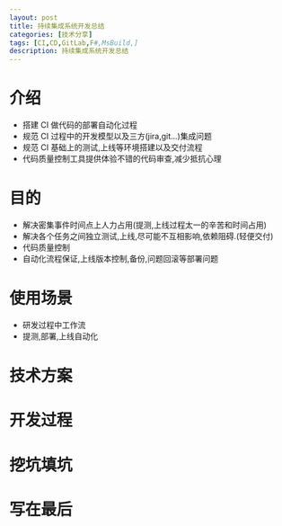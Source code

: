 ```yaml
---
layout: post
title: 持续集成系统开发总结
categories: [技术分享]
tags: [CI,CD,GitLab,F#,MsBuild,]
description: 持续集成系统开发总结
---
```


# 介绍
* 搭建 CI 做代码的部署自动化过程
* 规范 CI 过程中的开发模型以及三方(jira,git...)集成问题
* 规范 CI 基础上的测试,上线等环境搭建以及交付流程
* 代码质量控制工具提供体验不错的代码审查,减少抵抗心理


# 目的
* 解决密集事件时间点上人力占用(提测,上线过程太一的辛苦和时间占用)
* 解决各个任务之间独立测试,上线,尽可能不互相影响,依赖阻碍.(轻便交付)
* 代码质量控制
* 自动化流程保证,上线版本控制,备份,问题回滚等部署问题

# 使用场景
* 研发过程中工作流
* 提测,部署,上线自动化

# 技术方案
 

# 开发过程

# 挖坑填坑

# 写在最后